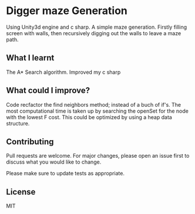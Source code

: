 # Digger maze Generation
Using Unity3d engine and c sharp. A simple maze generation. Firstly filling screen with walls, then recursively digging out the walls to leave a maze path.

## What I learnt
The A* Search algorithm.
Improved my c sharp

## What could I improve?
Code recfactor the find neighbors method; instead of a buch of if's.
The most computational time is taken up by searching the openSet for the node with the lowest F cost. This could be optimized by using a heap data structure.

## Contributing
Pull requests are welcome. For major changes, please open an issue first to discuss what you would like to change.

Please make sure to update tests as appropriate.

## License
MIT
